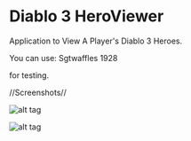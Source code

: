 Diablo 3 HeroViewer
=================

Application to View A Player's Diablo 3 Heroes.

You can use: Sgtwaffles
             1928
             
for testing.


//Screenshots//

![alt tag](http://puu.sh/7P395/f033ea08c7.jpg)

![alt tag](http://puu.sh/7P3j2/b61b0b56ba.jpg)
